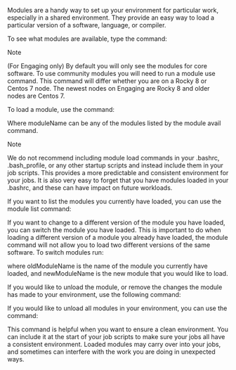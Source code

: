 Modules are a handy way to set up your environment for particular work, especially in a shared environment. They provide an easy way to load a particular version of a software, language, or compiler.

To see what modules are available, type the command:

Note

(For Engaging only) By default you will only see the modules for core software. To use community modules you will need to run a module use command. This command will differ whether you are on a Rocky 8 or Centos 7 node. The newest nodes on Engaging are Rocky 8 and older nodes are Centos 7.

To load a module, use the command:

Where moduleName can be any of the modules listed by the module avail command.

Note

We do not recommend including module load commands in your .bashrc, .bash_profile, or any other startup scripts and instead include them in your job scripts. This provides a more predictable and consistent environment for your jobs. It is also very easy to forget that you have modules loaded in your .bashrc, and these can have impact on future workloads.

If you want to list the modules you currently have loaded, you can use the module list command:

If you want to change to a different version of the module you have loaded, you can switch the module you have loaded. This is important to do when loading a different version of a module you already have loaded, the module command will not allow you to load two different versions of the same software. To switch modules run:

where oldModuleName is the name of the module you currently have loaded, and newModuleName is the new module that you would like to load.

If you would like to unload the module, or remove the changes the module has made to your environment, use the following command:

If you would like to unload all modules in your environment, you can use the command:

This command is helpful when you want to ensure a clean environment. You can include it at the start of your job scripts to make sure your jobs all have a consistent environment. Loaded modules may carry over into your jobs, and sometimes can interfere with the work you are doing in unexpected ways.

